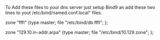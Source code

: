 To Add these files to your dns server just setup Bind9 an add these two lines to yout /etc/bind/named.conf.local" files:

zone "fffl" {type master; file "/etc/bind/db.fffl"; };

zone "129.10.in-addr.arpa" {type master; file "/etc/bind/10.129.zone"; };

